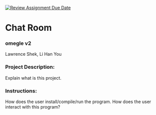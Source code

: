 [![Review Assignment Due Date](https://classroom.github.com/assets/deadline-readme-button-22041afd0340ce965d47ae6ef1cefeee28c7c493a6346c4f15d667ab976d596c.svg)](https://classroom.github.com/a/Vh67aNdh)
# Chat Room

### omegle v2

Lawrence Shek, Li Han You
       
### Project Description:

Explain what is this project.
  
### Instructions:

How does the user install/compile/run the program.
How does the user interact with this program?
